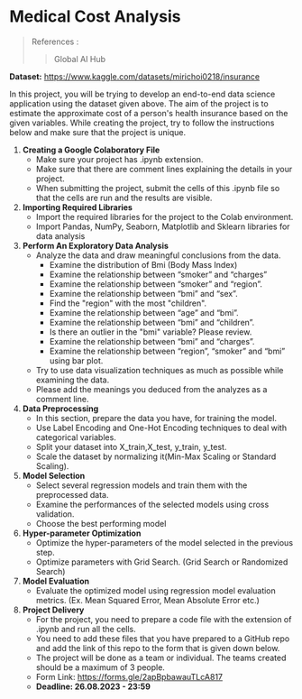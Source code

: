 # Medical Cost Analysis

> References :
>> Global AI Hub

**Dataset:** https://www.kaggle.com/datasets/mirichoi0218/insurance

In this project, you will be trying to develop an end-to-end data science application using the
dataset given above. The aim of the project is to estimate the approximate cost of a person's
health insurance based on the given variables. While creating the project, try to follow the
instructions below and make sure that the project is unique.

1. **Creating a Google Colaboratory File**
    - Make sure your project has .ipynb extension.
    - Make sure that there are comment lines explaining the details in your project.
    - When submitting the project, submit the cells of this .ipynb file so that the cells are
run and the results are visible.
2. **Importing Required Libraries**
    - Import the required libraries for the project to the Colab environment.
    - Import Pandas, NumPy, Seaborn, Matplotlib and Sklearn libraries for data analysis
3. **Perform An Exploratory Data Analysis**
    - Analyze the data and draw meaningful conclusions from the data.
      - Examine the distribution of Bmi (Body Mass Index)
      - Examine the relationship between “smoker” and “charges”
      - Examine the relationship between “smoker” and “region”.
      - Examine the relationship between “bmi” and “sex”.
      - Find the "region" with the most "children".
      - Examine the relationship between “age” and “bmi”.
      - Examine the relationship between “bmi” and “children”.
      - Is there an outlier in the "bmi" variable? Please review.
      - Examine the relationship between “bmi” and “charges”.
      - Examine the relationship between “region”, “smoker” and “bmi” using bar plot.
    - Try to use data visualization techniques as much as possible while examining the
data.
    - Please add the meanings you deduced from the analyzes as a comment line.
4. **Data Preprocessing**
    - In this section, prepare the data you have, for training the model.
    - Use Label Encoding and One-Hot Encoding techniques to deal with categorical
variables.
    - Split your dataset into X_train,X_test, y_train, y_test.
    - Scale the dataset by normalizing it(Min-Max Scaling or Standard Scaling).
5. **Model Selection**
    - Select several regression models and train them with the preprocessed data.
    - Examine the performances of the selected models using cross validation.
    - Choose the best performing model
6. **Hyper-parameter Optimization**
    - Optimize the hyper-parameters of the model selected in the previous step.
    - Optimize parameters with Grid Search. (Grid Search or Randomized Search)
7. **Model Evaluation**
    - Evaluate the optimized model using regression model evaluation metrics. (Ex. Mean
Squared Error, Mean Absolute Error etc.)
8. **Project Delivery**
    - For the project, you need to prepare a code file with the extension of .ipynb and run
all the cells.
    - You need to add these files that you have prepared to a GitHub repo and add the link
of this repo to the form that is given down below.
    - The project will be done as a team or individual. The teams created should be a
maximum of 3 people.
    - Form Link: https://forms.gle/2apBpbawauTLcA817
    - **Deadline: 26.08.2023 - 23:59**
